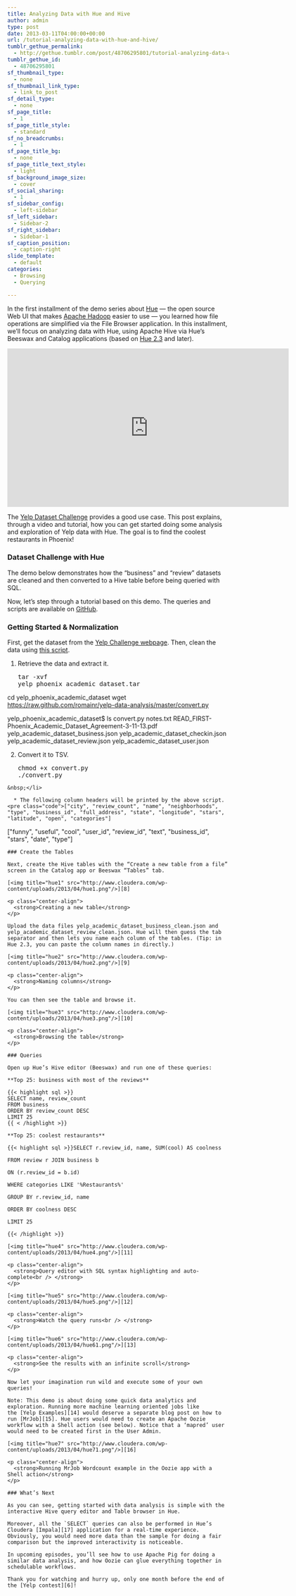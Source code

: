 ```yaml
---
title: Analyzing Data with Hue and Hive
author: admin
type: post
date: 2013-03-11T04:00:00+00:00
url: /tutorial-analyzing-data-with-hue-and-hive/
tumblr_gethue_permalink:
  - http://gethue.tumblr.com/post/48706295801/tutorial-analyzing-data-with-hue-and-hive
tumblr_gethue_id:
  - 48706295801
sf_thumbnail_type:
  - none
sf_thumbnail_link_type:
  - link_to_post
sf_detail_type:
  - none
sf_page_title:
  - 1
sf_page_title_style:
  - standard
sf_no_breadcrumbs:
  - 1
sf_page_title_bg:
  - none
sf_page_title_text_style:
  - light
sf_background_image_size:
  - cover
sf_social_sharing:
  - 1
sf_sidebar_config:
  - left-sidebar
sf_left_sidebar:
  - Sidebar-2
sf_right_sidebar:
  - Sidebar-1
sf_caption_position:
  - caption-right
slide_template:
  - default
categories:
  - Browsing
  - Querying

---
```

In the first installment of the demo series about [Hue][1] — the open source Web UI that makes [Apache Hadoop][2] easier to use — you learned how file operations are simplified via the File Browser application. In this installment, we’ll focus on analyzing data with Hue, using Apache Hive via Hue’s Beeswax and Catalog applications (based on [Hue 2.3][3] and later).

<iframe src="https://player.vimeo.com/video/80460405?dnt=1&app_id=122963" width="640" height="360" frameborder="0" title="Hadoop Tutorial - Create Hive tables and load quoted CSV data in Hue" allow="autoplay; fullscreen" allowfullscreen></iframe>

The [Yelp Dataset Challenge][4] provides a good use case. This post explains, through a video and tutorial, how you can get started doing some analysis and exploration of Yelp data with Hue. The goal is to find the coolest restaurants in Phoenix!

### Dataset Challenge with Hue

The demo below demonstrates how the “business” and “review” datasets are cleaned and then converted to a Hive table before being queried with SQL.

Now, let’s step through a tutorial based on this demo. The queries and scripts are available on [GitHub][5].

### Getting Started & Normalization

First, get the dataset from the [Yelp Challenge webpage][6]. Then, clean the data using [this script][7].

  1. Retrieve the data and extract it. <pre class="code">tar -xvf yelp_phoenix_academic_dataset.tar

cd yelp_phoenix_academic_dataset
wget <a href="https://raw.github.com/romainr/yelp-data-analysis/master/convert.py">https://raw.github.com/romainr/yelp-data-analysis/master/convert.py</a>

yelp_phoenix_academic_dataset$ ls
convert.py notes.txt READ_FIRST-Phoenix_Academic_Dataset_Agreement-3-11-13.pdf yelp_academic_dataset_business.json yelp_academic_dataset_checkin.json yelp_academic_dataset_review.json yelp_academic_dataset_user.json</pre>

  2. Convert it to TSV. <pre class="code">chmod +x convert.py
./convert.py</pre>

    &nbsp;</li>

      * The following column headers will be printed by the above script. <pre class="code">["city", "review_count", "name", "neighborhoods", "type", "business_id", "full_address", "state", "longitude", "stars", "latitude", "open", "categories"]
["funny", "useful", "cool", "user_id", "review_id", "text", "business_id", "stars", "date", "type"]</pre></ol>

    ### Create the Tables

    Next, create the Hive tables with the “Create a new table from a file” screen in the Catalog app or Beeswax “Tables” tab.

    [<img title="hue1" src="http://www.cloudera.com/wp-content/uploads/2013/04/hue1.png"/>][8]

    <p class="center-align">
      <strong>Creating a new table</strong>
    </p>

    Upload the data files yelp_academic_dataset_business_clean.json and yelp_academic_dataset_review_clean.json. Hue will then guess the tab separator and then lets you name each column of the tables. (Tip: in Hue 2.3, you can paste the column names in directly.)

    [<img title="hue2" src="http://www.cloudera.com/wp-content/uploads/2013/04/hue2.png"/>][9]

    <p class="center-align">
      <strong>Naming columns</strong>
    </p>

    You can then see the table and browse it.

    [<img title="hue3" src="http://www.cloudera.com/wp-content/uploads/2013/04/hue3.png"/>][10]

    <p class="center-align">
      <strong>Browsing the table</strong>
    </p>

    ### Queries

    Open up Hue’s Hive editor (Beeswax) and run one of these queries:

    **Top 25: business with most of the reviews**

    {{< highlight sql >}}
    SELECT name, review_count
    FROM business
    ORDER BY review_count DESC
    LIMIT 25
    {{ < /highlight >}}

    **Top 25: coolest restaurants**

    {{< highlight sql >}}SELECT r.review_id, name, SUM(cool) AS coolness

    FROM review r JOIN business b

    ON (r.review_id = b.id)

    WHERE categories LIKE '%Restaurants%'

    GROUP BY r.review_id, name

    ORDER BY coolness DESC

    LIMIT 25

    {{< /highlight >}}

    [<img title="hue4" src="http://www.cloudera.com/wp-content/uploads/2013/04/hue4.png"/>][11]

    <p class="center-align">
      <strong>Query editor with SQL syntax highlighting and auto-complete<br /> </strong>
    </p>

    [<img title="hue5" src="http://www.cloudera.com/wp-content/uploads/2013/04/hue5.png"/>][12]

    <p class="center-align">
      <strong>Watch the query runs<br /> </strong>
    </p>

    [<img title="hue6" src="http://www.cloudera.com/wp-content/uploads/2013/04/hue61.png"/>][13]

    <p class="center-align">
      <strong>See the results with an infinite scroll</strong>
    </p>

    Now let your imagination run wild and execute some of your own queries!

    Note: This demo is about doing some quick data analytics and exploration. Running more machine learning oriented jobs like the [Yelp Examples][14] would deserve a separate blog post on how to run [MrJob][15]. Hue users would need to create an Apache Oozie workflow with a Shell action (see below). Notice that a ‘mapred’ user would need to be created first in the User Admin.

    [<img title="hue7" src="http://www.cloudera.com/wp-content/uploads/2013/04/hue71.png"/>][16]

    <p class="center-align">
      <strong>Running MrJob Wordcount example in the Oozie app with a Shell action</strong>
    </p>

    ### What’s Next

    As you can see, getting started with data analysis is simple with the interactive Hive query editor and Table browser in Hue.

    Moreover, all the `SELECT` queries can also be performed in Hue’s Cloudera [Impala][17] application for a real-time experience. Obviously, you would need more data than the sample for doing a fair comparison but the improved interactivity is noticeable.

    In upcoming episodes, you’ll see how to use Apache Pig for doing a similar data analysis, and how Oozie can glue everything together in schedulable workflows.

    Thank you for watching and hurry up, only one month before the end of the [Yelp contest][6]!

 [1]: http://cloudera.github.com/hue/
 [2]: http://hadoop.apache.org/
 [3]: http://cloudera.github.io/hue/docs-2.3.0/release-notes/release-notes-2.3.0.html
 [4]: http://www.yelp.com/dataset_challenge/
 [5]: https://github.com/romainr/yelp-data-analysis
 [6]: https://www.yelp.com/dataset_challenge/
 [7]: https://github.com/romainr/yelp-data-analysis/blob/master/convert.py
 [8]: http://www.cloudera.com/wp-content/uploads/2013/04/hue1.png
 [9]: http://www.cloudera.com/wp-content/uploads/2013/04/hue2.png
 [10]: http://www.cloudera.com/wp-content/uploads/2013/04/hue3.png
 [11]: http://www.cloudera.com/wp-content/uploads/2013/04/hue4.png
 [12]: http://www.cloudera.com/wp-content/uploads/2013/04/hue5.png
 [13]: http://www.cloudera.com/wp-content/uploads/2013/04/hue61.png
 [14]: https://github.com/Yelp/dataset-examples
 [15]: https://github.com/Yelp/mrjob
 [16]: http://www.cloudera.com/wp-content/uploads/2013/04/hue71.png
 [17]: http://www.cloudera.com/content/cloudera/en/products/cloudera-enterprise-core/cloudera-enterprise-RTQ.html
